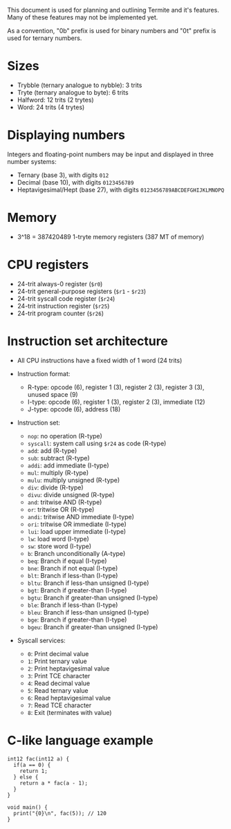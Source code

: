 This document is used for planning and outlining Termite and it's features. Many of these features may not be implemented yet.

As a convention, "0b" prefix is used for binary numbers and "0t" prefix is used for ternary numbers.

# Sizes
- Trybble (ternary analogue to nybble): 3 trits
- Tryte (ternary analogue to byte): 6 trits
- Halfword: 12 trits (2 trytes)
- Word: 24 trits (4 trytes)


<!-- 
# Integer representation
- Unbalanced ternary system with digits {0, 1, 2} is used to store integers.
- Internally, each trit is stored as a pair of bits in "binary-coded ternary" format, with 0 = 0b00, 1 = 0b01, and 2 = 0b10.
- Signed integers use "3's complement" system to store negative integers, analogous to 2's complement.
  The "3's complement" of a number is made by subtracting it from 0t222...222 (the number of digits depends on the integer size), then adding 1.  
  For example, assuming an integer size of 3 trits, the 3's complement of 0t111 is 0t222 - 0t111 + 0t001 = 0t112.

# Floating-point representation
- Floating-point numbers are stored as two integers, the significand and exponent. The value of the floating-point number is significand*3^exponent.
- 24-trit (single-precision) floating-point numbers will use a 6-trit exponent and 18-trit significand, 
  which translates to approximately 8 decimal digits of precision.
- 48-trit (double-precision) floating-point numbers will use an 12-trit exponent and 36-trit significand, 
  which translates to approximately 18 decimal digits of precision.
- 60-trit (extended-precision) floating-point numbers will use a 24-trit exponent and 36-trit significand, 
  which translates to approximately 18 decimal digits of precision. -->

# Displaying numbers
Integers and floating-point numbers may be input and displayed in three number systems:
- Ternary (base 3), with digits `012`
- Decimal (base 10), with digits `0123456789`
- Heptavigesimal/Hept (base 27), with digits `0123456789ABCDEFGHIJKLMNOPQ`

# Memory
- 3^18 = 387420489 1-tryte memory registers (387 MT of memory)

# CPU registers
- 24-trit always-0 register (`$r0`)
- 24-trit general-purpose registers (`$r1` - `$r23`)
- 24-trit syscall code register (`$r24`)
- 24-trit instruction register (`$r25`)
- 24-trit program counter (`$r26`)

# Instruction set architecture
- All CPU instructions have a fixed width of 1 word (24 trits)
- Instruction format:
  - R-type: opcode (6), register 1 (3), register 2 (3), register 3 (3), unused space (9)
  - I-type: opcode (6), register 1 (3), register 2 (3), immediate (12)
  - J-type: opcode (6), address (18)

- Instruction set:
  - `nop`: no operation (R-type)
  - `syscall`: system call using `$r24` as code (R-type)
  - `add`: add (R-type)
  - `sub`: subtract (R-type)
  - `addi`: add immediate (I-type)
  <!-- `24-trit * 24-trit = 48-trit` -->
  <!-- mult: stores the whole 48-trit result, via putting it in two registers -->
  - `mul`: multiply (R-type)
  - `mulu`: multiply unsigned (R-type)
  - `div`: divide (R-type)
  - `divu`: divide unsigned (R-type)
  - `and`: tritwise AND (R-type)
  - `or`: tritwise OR (R-type)
  - `andi`: tritwise AND immediate (I-type)
  - `ori`: tritwise OR immediate (I-type)
  - `lui`: load upper immediate (I-type)
  - `lw`: load word (I-type)
  - `sw`: store word (I-type)
  - `b`: Branch unconditionally (A-type)
  - `beq`: Branch if equal (I-type)
  - `bne`: Branch if not equal (I-type)
  - `blt`: Branch if less-than (I-type)
  - `bltu`: Branch if less-than unsigned (I-type)
  - `bgt`: Branch if greater-than (I-type)
  - `bgtu`: Branch if greater-than unsigned (I-type)
  - `ble`: Branch if less-than (I-type)
  - `bleu`: Branch if less-than unsigned (I-type)
  - `bge`: Branch if greater-than (I-type)
  - `bgeu`: Branch if greater-than unsigned (I-type)


- Syscall services:
  - `0`: Print decimal value
  - `1`: Print ternary value
  - `2`: Print heptavigesimal value
  - `3`: Print TCE character
  - `4`: Read decimal value
  - `5`: Read ternary value
  - `6`: Read heptavigesimal value
  - `7`: Read TCE character
  - `8`: Exit (terminates with value)

<!-- - Example assembly program to add two numbers:
```
main:
  lti 1,r0; loads 1 into r0
  lti 2,r1; loads 1 into r0
  add r2,r0,r1; adds r0 and r1, storing result in r2
  sys $00,r2; prints r2
  sys $08,$00; exits with status code 0
``` -->

# C-like language example
```
int12 fac(int12 a) {
  if(a == 0) {
    return 1;
  } else {
    return a * fac(a - 1);
  }
}

void main() {
  print("{0}\n", fac(5)); // 120
}
```